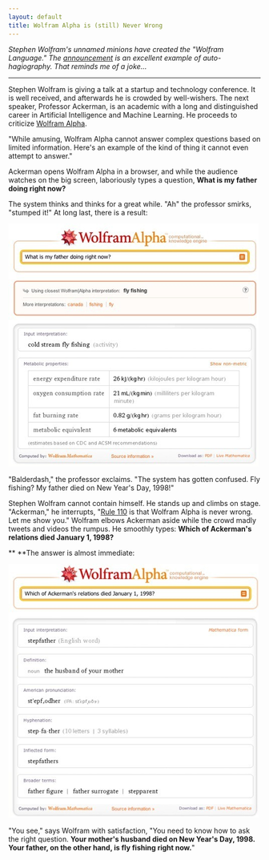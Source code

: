 ```yaml
---
layout: default
title: Wolfram Alpha is (still) Never Wrong
---
```


*Stephen Wolfram's unnamed minions have created the "Wolfram Language." The [announcement](http://blog.wolframalpha.com/2013/11/13/something-very-big-is-coming-our-most-important-technology-project-yet/) is an excellent example of auto-hagiography. That reminds me of a joke...*

---

Stephen Wolfram is giving a talk at a startup and technology conference. It is well received, and afterwards he is crowded by well-wishers. The next speaker, Professor Ackerman, is an academic with a long and distinguished career in Artificial Intelligence and Machine Learning. He proceeds to criticize [Wolfram Alpha](http://www.wolframalpha.com/).

"While amusing, Wolfram Alpha cannot answer complex questions based on limited information. Here's an example of the kind of thing it cannot even attempt to answer."

Ackerman opens Wolfram Alpha in a browser, and while the audience watches on the big screen, laboriously types a question, **What is my father doing right now?**

The system thinks and thinks for a great while. "Ah" the professor smirks, "stumped it!" At long last, there is a result:

![Wolfram Alpha](/assets/images/wolfram_alpha.jpg)

"Balderdash," the professor exclaims. "The system has gotten confused. Fly fishing? My father died on New Year's Day, 1998!"

Stephen Wolfram cannot contain himself. He stands up and climbs on stage. "Ackerman," he interrupts, "[Rule 110](https://secure.wikimedia.org/wikipedia/en/wiki/Rule_110) is that Wolfram Alpha is never wrong. Let me show you." Wolfram elbows Ackerman aside while the crowd madly tweets and videos the rumpus. He smoothly types: **Which of Ackerman's relations died January 1, 1998?**

** **The answer is almost immediate:

![Stepfather](/assets/images/stepfather.jpg)

"You see," says Wolfram with satisfaction, "You need to know how to ask the right question. **Your mother's husband died on New Year's Day, 1998. Your father, on the other hand, is fly fishing right now.**"